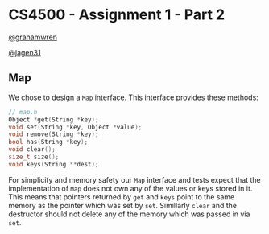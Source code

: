 # CS4500 - Assignment 1 - Part 2

[@grahamwren](https://github.com/grahamwren)

[@jagen31](https://github.com/jagen31)

## Map

We chose to design a `Map` interface. This interface provides these methods:

```cpp
// map.h
Object *get(String *key);
void set(String *key, Object *value);
void remove(String *key);
bool has(String *key);
void clear();
size_t size();
void keys(String **dest);
```

For simplicity and memory safety our `Map` interface and tests expect that the
implementation of `Map` does not own any of the values or keys stored in it.
This means that pointers returned by `get` and `keys` point to the same memory
as the pointer which was set by `set`. Simillarly `clear` and the destructor
should not delete any of the memory which was passed in via `set`.
